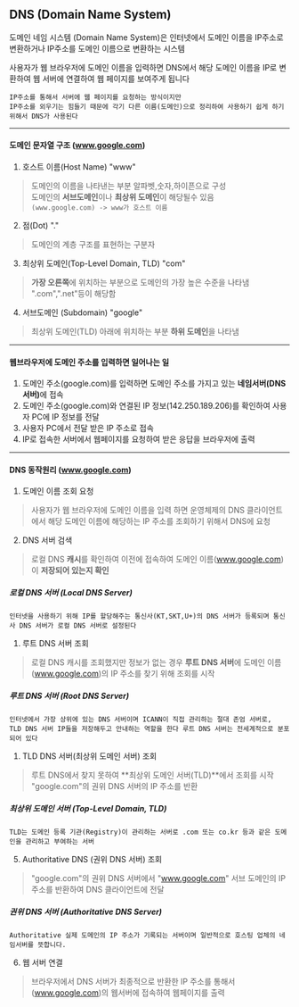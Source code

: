## DNS (Domain Name System) 
도메인 네임 시스템 (Domain Name System)은 인터넷에서 도메인 이름을 IP주소로 변환하거나 IP주소를 도메인 이름으로 변환하는 시스템 <br>

사용자가 웹 브라우저에 도메인 이름을 입력하면 DNS에서 해당 도메인 이름을 IP로 변환하여 웹 서버에 연결하여 웹 페이지를 보여주게 됩니다 <br>

`IP주소를 통해서 서버에 웹 페이지를 요청하는 방식이지만` <br>
`IP주소를 외우기는 힘들기 때문에 각기 다른 이름(도메인)으로 정리하여 사용하기 쉽게 하기 위해서 DNS가 사용된다`

<hr>

#### 도메인 문자열 구조 (www.google.com)
1. 호스트 이름(Host Name) "www"
> 도메인의 이름을 나타낸는 부분 알파벳,숫자,하이픈으로 구성<br>
도메인의 **서브도메인**이나 **최상위 도메인**이 해당될수 있음<br> 
`(www.google.com) -> www가 호스트 이름`
2. 점(Dot) "."
> 도메인의 계층 구조를 표현하는 구분자 
3. 최상위 도메인(Top-Level Domain, TLD) "com"
> **가장 오른쪽**에 위치하는 부분으로 도메인의 가장 높은 수준을 나타냄 ".com",".net"등이 해당함 
4. 서브도메인 (Subdomain) "google"
> 최상위 도메인(TLD) 아래에 위치하는 부분 **하위 도메인**을 나타냄 

<hr>

#### 웹브라우저에 도메인 주소를 입력하면 일어나는 일 
1. 도메인 주소(google.com)를 입력하면 도메인 주소를 가지고 있는 <strong>네임서버(DNS 서버)</strong>에 접속 
2. 도메인 주소(google.com)와 연결된 IP 정보(142.250.189.206)를 확인하여 사용자 PC에 IP 정보를 전달 
3. 사용자 PC에서 전달 받은 IP 주소로 접속 
4. IP로 접속한 서버에서 웹페이지를 요청하여 받은 응답을 브라우저에 출력 

<hr>

#### DNS 동작원리 (www.google.com)
1. 도메인 이름 조회 요청 
> 사용자가 웹 브라우저에 도메인 이름을 입력 하면 운영체제의 DNS 클라이언트에서 해당 도메인 이름에 해당하는 IP 주소를 조회하기 위해서 DNS에 요청
2. DNS 서버 검색 
> 로컬 DNS **캐시**를 확인하여 이전에 접속하여 도메인 이름(www.google.com)이 **저장되어 있는지 확인**  

##### 로컬 DNS 서버 (Local DNS Server)
`인터넷을 사용하기 위해 IP를 할당해주는 통신사(KT,SKT,U+)의 DNS 서버가 등록되며 통신사 DNS 서버가 로컬 DNS 서버로 설정된다` 

1. 루트 DNS 서버 조회  
>  로컬 DNS 캐시를 조회했지만 정보가 없는 경우 **루트 DNS 서버**에 도메인 이름(www.google.com)의 IP 주소를 찾기 위해 조회를 시작

##### 루트 DNS 서버 (Root DNS Server)
`인터넷에서 가장 상위에 있는 DNS 서버이며 ICANN이 직접 관리하는 절대 존엄 서버로,`<br>
`TLD DNS 서버 IP들을 저장해두고 안내하는 역할을 한다 루트 DNS 서버는 전세계적으로 분포되어 있다`

1. TLD DNS 서버(최상위 도메인 서버) 조회 
>  루트 DNS에서 찾지 못하여 **최상위 도메인 서버(TLD)**에서 조회를 시작 "google.com"의 권위 DNS 서버의 IP 주소를 반환 

##### 최상위 도메인 서버 (Top-Level Domain, TLD)
`TLD는 도메인 등록 기관(Registry)이 관리하는 서버로 .com 또는 co.kr 등과 같은 도메인을 관리하고 부여하는 서버`

5. Authoritative DNS (권위 DNS 서버) 조회 
>  "google.com"의 권위 DNS 서버에서 "www.google.com" 서브 도메인의 IP 주소를 반환하여 DNS 클라이언트에 전달 

##### 권위 DNS 서버 (Authoritative DNS Server)
`Authoritative 실제 도메인의 IP 주소가 기록되는 서버이며 일반적으로 호스팅 업체의 네임서버를 뜻합니다.`

6. 웹 서버 연결 
> 브라우저에서 DNS 서버가 최종적으로 반환한 IP 주소를 통해서 (www.google.com)의 웹서버에 접속하여 웹페이지를 출력   


